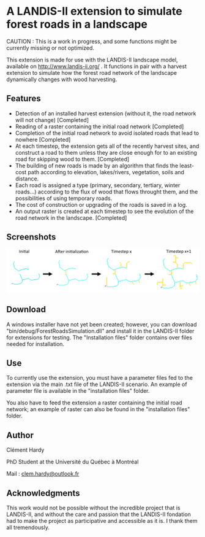 # A LANDIS-II extension to simulate forest roads in a landscape

CAUTION : This is a work in progress, and some functions might be currently missing or not optimized.

This extension is made for use with the LANDIS-II landscape model, available on http://www.landis-ii.org/ .
It functions in pair with a harvest extension to simulate how the forest road network of the landscape dynamically changes with wood harvesting.

## Features
- Detection of an installed harvest extension (without it, the road network will not change) [Completed]
- Reading of a raster containing the initial road network [Completed]
- Completion of the initial road network to avoid isolated roads that lead to nowhere [Completed]
- At each timestep, the extension gets all of the recently harvest sites, and construct a road to them unless they are close enough for to an existing road for skipping wood to them. [Completed]
- The building of new roads is made by an algorithm that finds the least-cost path according to elevation, lakes/rivers, vegetation, soils and distance.
- Each road is assigned a type (primary, secondary, tertiary, winter roads...) according to the flux of wood that flows throught them, and the possibilities of using temporary roads.
- The cost of construction or upgrading of the roads is saved in a log.
- An output raster is created at each timestep to see the evolution of the road network in the landscape. [Completed]

## Screenshots

![Evolution of the forest road network throught the simulation](screenshots/EvolutionOfNetwork.png)
 
## Download
 
A windows installer have not yet been created; however, you can download "bin/debug/ForestRoadsSimulation.dll" and install it in the LANDIS-II folder for extensions for testing. The "Installation files" folder contains over files needed for installation.

## Use

To currently use the extension, you must have a parameter files fed to the extension via the main .txt file of the LANDIS-II scenario.
An example of parameter file is available in the "installation files" folder.

You also have to feed the extension a raster containing the initial road network; an example of raster can also be found in the "installation files" folder.
 
## Author

Clément Hardy

PhD Student at the Université du Québec à Montréal

Mail : clem.hardy@outlook.fr

## Acknowledgments

This work would not be possible without the incredible project that is LANDIS-II, and without the care and passion that the LANDIS-II fondation had to make the project as participative and accessible as it is. I thank them all tremendously.
